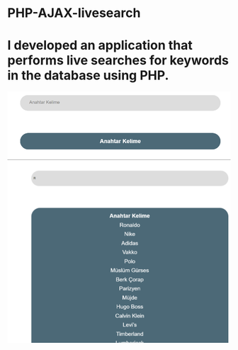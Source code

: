 # PHP-AJAX-livesearch
# I developed an application that performs live searches for keywords in the database using PHP.
![livesearch](orn.PNG)
![livesearch](orn2.PNG)
